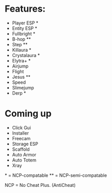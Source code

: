 # Features:

- Player ESP *
- Entity ESP *
- Fullbright *
- B-hop **
- Step **
- Killaura *
- Crystalaura *
- Elytra+ *
- Airjump
- Flight
- Jesus **
- Speed
- Slimejump
- Derp *


# Coming up

- Click Gui
- Installer
- Freecam
- Storage ESP
- Scaffold
- Auto Armor
- Auto Totem
- Xray

 \* = NCP-compatable
\*\* = NCP-semi-compatable

NCP = No Cheat Plus. (AntiCheat)

